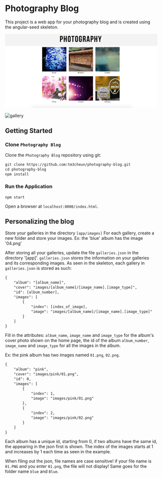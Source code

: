 # Photography Blog

This project is a web app for your photography blog and is created using the angular-seed skeleton.

![home](https://github.com/tm3cheun/photography-blog/blob/master/screenshots/gallery.png)

![gallery](https://github.com/tm3cheun/photography-blog/blob/master/screenshots/home.png)


## Getting Started

### Clone `Photography Blog`

Clone the `Photography Blog` repository using git:

```
git clone https://github.com:tm3cheun/photography-blog.git
cd photography-blog
npm install
```

### Run the Application

```
npm start
```

Open a browser at `localhost:8000/index.html`.

## Personalizing the blog

Store your galleries in the directory `[app/images]`
For each gallery, create a new folder and store your images.
Ex: the 'blue' album has the image '04.png'

After storing all your galleries, update the file `galleries.json` in the directory '[app]'.
`galleries.json` stores the information on your galleries and its corresponding images.
As seen in the skeleton, each gallery in `galleries.json` is stored as such:

```
{
	"album": "[album_name]",
	"cover": "images/[album_name]/[image_name].[image_type]",
	"id": [album_number],
	"images": [
		{
			"index": [index_of_image],
			"image": "images/[album_name]/[image_name].[image_type]"
		}
	]
}
```
Fill in the attributes: `album_name`, `image_name` and `image_type` for the album's cover photo shown on the home page, the id of the album `album_number`, `image_name` and `image_type` for all the images in the album.

Ex: the pink album has two images named `01.png`, `02.png`.
```
{
	"album": "pink",
	"cover": "images/pink/01.png",
	"id": 0,
	"images": [
		{
			"index": 1,
			"image": "images/pink/01.png"
		},
		{
			"index": 2,
			"image": "images/pink/02.png"
		}
	]
}
```
Each album has a unique id, starting from 0, if two albums have the same id, the appearing in the json first is shown. The index of the images starts at 1 and increases by 1 each time as seen in the example.

When filing out the json, file names are case sensitive! if your file name is `01.PNG` and you enter `01.png`, the file will not display! Same goes for the folder name `blue` and `Blue`.
